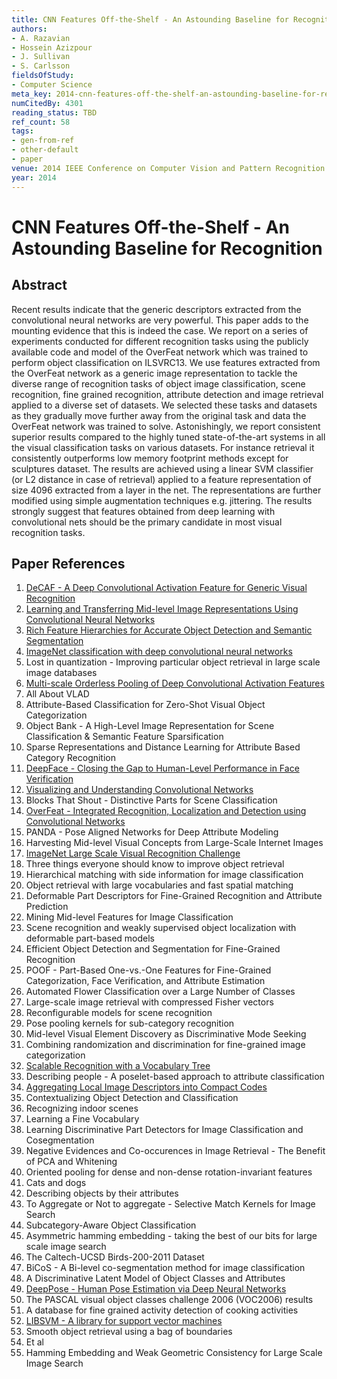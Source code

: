 ```yaml
---
title: CNN Features Off-the-Shelf - An Astounding Baseline for Recognition
authors:
- A. Razavian
- Hossein Azizpour
- J. Sullivan
- S. Carlsson
fieldsOfStudy:
- Computer Science
meta_key: 2014-cnn-features-off-the-shelf-an-astounding-baseline-for-recognition
numCitedBy: 4301
reading_status: TBD
ref_count: 58
tags:
- gen-from-ref
- other-default
- paper
venue: 2014 IEEE Conference on Computer Vision and Pattern Recognition Workshops
year: 2014
---
```


# CNN Features Off-the-Shelf - An Astounding Baseline for Recognition

## Abstract

Recent results indicate that the generic descriptors extracted from the convolutional neural networks are very powerful. This paper adds to the mounting evidence that this is indeed the case. We report on a series of experiments conducted for different recognition tasks using the publicly available code and model of the OverFeat network which was trained to perform object classification on ILSVRC13. We use features extracted from the OverFeat network as a generic image representation to tackle the diverse range of recognition tasks of object image classification, scene recognition, fine grained recognition, attribute detection and image retrieval applied to a diverse set of datasets. We selected these tasks and datasets as they gradually move further away from the original task and data the OverFeat network was trained to solve. Astonishingly, we report consistent superior results compared to the highly tuned state-of-the-art systems in all the visual classification tasks on various datasets. For instance retrieval it consistently outperforms low memory footprint methods except for sculptures dataset. The results are achieved using a linear SVM classifier (or L2 distance in case of retrieval) applied to a feature representation of size 4096 extracted from a layer in the net. The representations are further modified using simple augmentation techniques e.g. jittering. The results strongly suggest that features obtained from deep learning with convolutional nets should be the primary candidate in most visual recognition tasks.

## Paper References

1. [DeCAF - A Deep Convolutional Activation Feature for Generic Visual Recognition](2014-decaf-a-deep-convolutional-activation-feature-for-generic-visual-recognition)
2. [Learning and Transferring Mid-level Image Representations Using Convolutional Neural Networks](2014-learning-and-transferring-mid-level-image-representations-using-convolutional-neural-networks)
3. [Rich Feature Hierarchies for Accurate Object Detection and Semantic Segmentation](2014-rich-feature-hierarchies-for-accurate-object-detection-and-semantic-segmentation)
4. [ImageNet classification with deep convolutional neural networks](2012-alexnet.md)
5. Lost in quantization - Improving particular object retrieval in large scale image databases
6. [Multi-scale Orderless Pooling of Deep Convolutional Activation Features](2014-multi-scale-orderless-pooling-of-deep-convolutional-activation-features)
7. All About VLAD
8. Attribute-Based Classification for Zero-Shot Visual Object Categorization
9. Object Bank - A High-Level Image Representation for Scene Classification & Semantic Feature Sparsification
10. Sparse Representations and Distance Learning for Attribute Based Category Recognition
11. [DeepFace - Closing the Gap to Human-Level Performance in Face Verification](2014-deepface-closing-the-gap-to-human-level-performance-in-face-verification)
12. [Visualizing and Understanding Convolutional Networks](2014-visualizing-and-understanding-convolutional-networks)
13. Blocks That Shout - Distinctive Parts for Scene Classification
14. [OverFeat - Integrated Recognition, Localization and Detection using Convolutional Networks](2014-overfeat-integrated-recognition-localization-and-detection-using-convolutional-networks)
15. PANDA - Pose Aligned Networks for Deep Attribute Modeling
16. Harvesting Mid-level Visual Concepts from Large-Scale Internet Images
17. [ImageNet Large Scale Visual Recognition Challenge](2015-imagenet-large-scale-visual-recognition-challenge)
18. Three things everyone should know to improve object retrieval
19. Hierarchical matching with side information for image classification
20. Object retrieval with large vocabularies and fast spatial matching
21. Deformable Part Descriptors for Fine-Grained Recognition and Attribute Prediction
22. Mining Mid-level Features for Image Classification
23. Scene recognition and weakly supervised object localization with deformable part-based models
24. Efficient Object Detection and Segmentation for Fine-Grained Recognition
25. POOF - Part-Based One-vs.-One Features for Fine-Grained Categorization, Face Verification, and Attribute Estimation
26. Automated Flower Classification over a Large Number of Classes
27. Large-scale image retrieval with compressed Fisher vectors
28. Reconfigurable models for scene recognition
29. Pose pooling kernels for sub-category recognition
30. Mid-level Visual Element Discovery as Discriminative Mode Seeking
31. Combining randomization and discrimination for fine-grained image categorization
32. [Scalable Recognition with a Vocabulary Tree](2006-scalable-recognition-with-a-vocabulary-tree)
33. Describing people - A poselet-based approach to attribute classification
34. [Aggregating Local Image Descriptors into Compact Codes](2012-aggregating-local-image-descriptors-into-compact-codes)
35. Contextualizing Object Detection and Classification
36. Recognizing indoor scenes
37. Learning a Fine Vocabulary
38. Learning Discriminative Part Detectors for Image Classification and Cosegmentation
39. Negative Evidences and Co-occurences in Image Retrieval - The Benefit of PCA and Whitening
40. Oriented pooling for dense and non-dense rotation-invariant features
41. Cats and dogs
42. Describing objects by their attributes
43. To Aggregate or Not to aggregate - Selective Match Kernels for Image Search
44. Subcategory-Aware Object Classification
45. Asymmetric hamming embedding - taking the best of our bits for large scale image search
46. The Caltech-UCSD Birds-200-2011 Dataset
47. BiCoS - A Bi-level co-segmentation method for image classification
48. A Discriminative Latent Model of Object Classes and Attributes
49. [DeepPose - Human Pose Estimation via Deep Neural Networks](2014-deeppose-human-pose-estimation-via-deep-neural-networks)
50. The PASCAL visual object classes challenge 2006 (VOC2006) results
51. A database for fine grained activity detection of cooking activities
52. [LIBSVM - A library for support vector machines](2011-libsvm-a-library-for-support-vector-machines)
53. Smooth object retrieval using a bag of boundaries
54. Et al
55. Hamming Embedding and Weak Geometric Consistency for Large Scale Image Search
